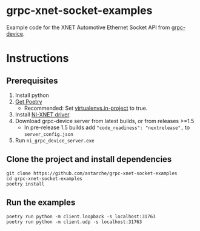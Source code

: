# grpc-xnet-socket-examples

Example code for the XNET Automotive Ethernet Socket API from [grpc-device](https://github.com/ni/grpc-device).

# Instructions

## Prerequisites

1. Install python
2. [Get Poetry](https://python-poetry.org/docs/)
   - Recommended: Set [virtualenvs.in-project](https://python-poetry.org/docs/configuration/#virtualenvsin-project) to true.
3. Install [NI-XNET driver](https://www.ni.com/en-us/support/downloads/drivers/download.ni-xnet.html#442810).
4. Download grpc-device server from latest builds, or from releases >=1.5
   - In pre-release 1.5 builds add `"code_readiness": "nextrelease",` to `server_config.json`
5. Run `ni_grpc_device_server.exe`

## Clone the project and install dependencies

```
git clone https://github.com/astarche/grpc-xnet-socket-examples
cd grpc-xnet-socket-examples
poetry install
```

## Run the examples

```
poetry run python -m client.loopback -s localhost:31763
poetry run python -m client.udp -s localhost:31763
```
